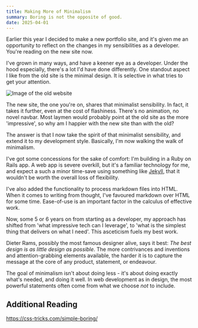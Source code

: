```yaml
---
title: Making More of Minimalism
summary: Boring is not the opposite of good.
date: 2025-04-01
---
```


Earlier this year I decided to make a new portfolio site, and it's given me an opportunity to reflect on the changes in my sensibilities as a developer. You're reading on the new site now.

I've grown in many ways, and have a keener eye as a developer. Under the hood especially, there's a lot I'd have done differently. One standout aspect I like from the old site is the minimal design. It is selective in what tries to get your attention.

![Image of the old website](old_portfolio_screenshot.png "The old portfolio")

The new site, the one you're on, shares that minimalist sensibility. In fact, it takes it further, even at the cost of flashiness. There's no animation, no novel navbar. Most laymen would probably point at the old site as the more 'impressive', so why am I happier with the new site than with the old?

The answer is that I now take the spirit of that minimalist sensibility, and extend it to my development style. Basically, I'm now walking the walk of minimalism.

I've got some concessions for the sake of comfort: I'm building in a Ruby on Rails app. A web app is severe overkill, but it's a familiar technology for me, and expect a such a minor time-save using something like [Jekyll](https://jekyllrb.com/), that it wouldn't be worth the overall loss of flexibility.

I've also added the functionality to process markdown files into HTML. When it comes to writing from thought, I've favoured markdown over HTML for some time. Ease-of-use is an important factor in the calculus of effective work.

Now, some 5 or 6 years on from starting as a developer, my approach has shifted from 'what impressive tech can I leverage', to 'what is the simplest thing that delivers on what I need'. This asceticism fuels my best work.

Dieter Rams, possibly the most famous designer alive, says it best: *The best design is as little design as possible*. The more contrivances and inventions and attention-grabbing elements available, the harder it is to capture the message at the core of any product, statement, or endeavour.

The goal of minimalism isn't about doing less - it's about doing exactly what's needed, and doing it well. In web development as in design, the most powerful statements often come from what we choose *not* to include.

## Additional Reading

https://css-tricks.com/simple-boring/
